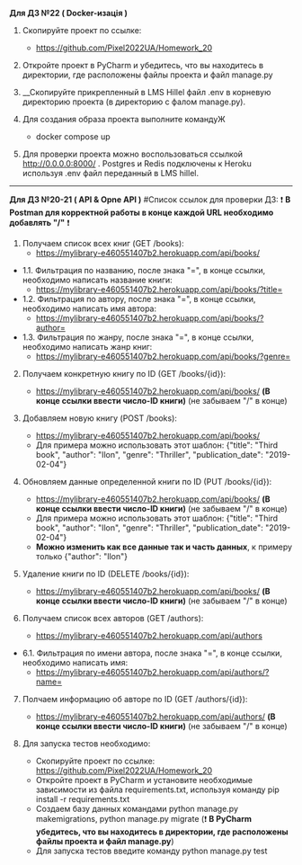 __Для ДЗ №22 ( Docker-изація )__
1. Скопируйте проект по ссылке:
    - https://github.com/Pixel2022UA/Homework_20

2. Откройте проект в PyCharm и убедитесь, что вы находитесь в директории, где расположены файлы проекта и файл manage.py

3. __Скопируйте прикрепленный в LMS Hillel файл .env в корневую директорию проекта (в директорию с фалом manage.py).

4. Для создания образа проекта выполните командуЖ
    - docker compose up

5. Для проверки проекта можно воспользоваться ссылкой http://0.0.0.0:8000/ .  Postgres и Redis подключены к Heroku
используя .env файл переданный в LMS hillel.


-------------------------------------------------------------------------------------
__Для ДЗ №20-21 ( API & Opne API )__
#Список ссылок для проверки ДЗ:
:exclamation: __В Postman для корректной работы в конце каждой URL необходимо добавлять "/"__ :exclamation:

1. Получаем список всех книг (GET /books):
   - https://mylibrary-e460551407b2.herokuapp.com/api/books/
- 1.1. Фильтрация по названию, после знака "=", в конце ссылки, необходимо написать название книги:
   - https://mylibrary-e460551407b2.herokuapp.com/api/books/?title=
- 1.2. Фильтрация по автору, после знака "=", в конце ссылки, необходимо написать имя автора:
   - https://mylibrary-e460551407b2.herokuapp.com/api/books/?author=
- 1.3. Фильтрация по жанру, после знака "=", в конце ссылки, необходимо написать жанр книг:
   - https://mylibrary-e460551407b2.herokuapp.com/api/books/?genre=

2. Получаем конкретную книгу по ID (GET /books/{id}):
   - https://mylibrary-e460551407b2.herokuapp.com/api/books/   __(В конце ссылки ввести число-ID книги)__  (не забываем "/" в конце)

3. Добавляем новую книгу (POST /books):
   - https://mylibrary-e460551407b2.herokuapp.com/api/books/
   - Для примера можно использовать этот шаблон: 
{"title": "Third book", "author": "Ilon", "genre": "Thriller", "publication_date": "2019-02-04"}

4. Обновляем данные определенной книги по ID (PUT /books/{id}):
   - https://mylibrary-e460551407b2.herokuapp.com/api/books/   __(В конце ссылки ввести число-ID книги)__  (не забываем "/" в конце)
   - Для примера можно использовать этот шаблон: 
{"title": "Third book", "author": "Ilon", "genre": "Thriller", "publication_date": "2019-02-04"}
   - __Можно изменить как все данные так и часть данных__, к примеру только {"author": "Ilon"}

5. Удаление книги по ID (DELETE /books/{id}):
   - https://mylibrary-e460551407b2.herokuapp.com/api/books/   __(В конце ссылки ввести число-ID книги)__  (не забываем "/" в конце)

6. Получаем список всех авторов (GET /authors): 
   - https://mylibrary-e460551407b2.herokuapp.com/api/authors
- 6.1. Фильтрация по имени автора, после знака "=", в конце ссылки, необходимо написать имя:
   - https://mylibrary-e460551407b2.herokuapp.com/api/authors/?name=   

7. Полчаем информацию об авторе по ID (GET /authors/{id}):
    - https://mylibrary-e460551407b2.herokuapp.com/api/authors/   __(В конце ссылки ввести число-ID книги)__  (не забываем "/" в конце)

8. Для запуска тестов необходимо:
   - Скопируйте проект по ссылке: https://github.com/Pixel2022UA/Homework_20
   - Откройте проект в PyCharm и установите необходимые зависимости из файла requirements.txt, используя команду pip install -r requirements.txt
   - Создаем базу данных командами python manage.py makemigrations, python manage.py migrate (:exclamation: __В PyCharm убедитесь, что вы находитесь в директории, где расположены файлы проекта и файл manage.py__)
   - Для запуска тестов введите команду python manage.py test